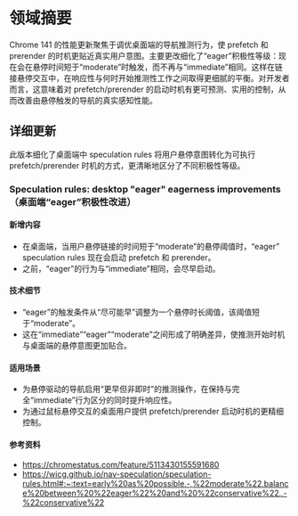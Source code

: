 # 领域摘要

Chrome 141 的性能更新聚焦于调优桌面端的导航推测行为，使 prefetch 和 prerender 的时机更贴近真实用户意图。主要更改细化了“eager”积极性等级：现在会在悬停时间短于“moderate”时触发，而不再与“immediate”相同。这样在链接悬停交互中，在响应性与何时开始推测性工作之间取得更细腻的平衡。对开发者而言，这意味着对 prefetch/prerender 的启动时机有更可预测、实用的控制，从而改善由悬停触发的导航的真实感知性能。

## 详细更新

此版本细化了桌面端中 speculation rules 将用户悬停意图转化为可执行 prefetch/prerender 时机的方式，更清晰地区分了不同积极性等级。

### Speculation rules: desktop "eager" eagerness improvements（桌面端“eager”积极性改进）

#### 新增内容
- 在桌面端，当用户悬停链接的时间短于“moderate”的悬停阈值时，“eager” speculation rules 现在会启动 prefetch 和 prerender。
- 之前，“eager”的行为与“immediate”相同，会尽早启动。

#### 技术细节
- “eager”的触发条件从“尽可能早”调整为一个悬停时长阈值，该阈值短于“moderate”。
- 这在“immediate”“eager”“moderate”之间形成了明确差异，使推测开始时机与桌面端的悬停意图更加贴合。

#### 适用场景
- 为悬停驱动的导航启用“更早但非即时”的推测操作，在保持与完全“immediate”行为区分的同时提升响应性。
- 为通过鼠标悬停交互的桌面用户提供 prefetch/prerender 启动时机的更精细控制。

#### 参考资料
- https://chromestatus.com/feature/5113430155591680
- https://wicg.github.io/nav-speculation/speculation-rules.html#:~:text=early%20as%20possible.-,%22moderate%22,balance%20between%20%22eager%22%20and%20%22conservative%22.,-%22conservative%22